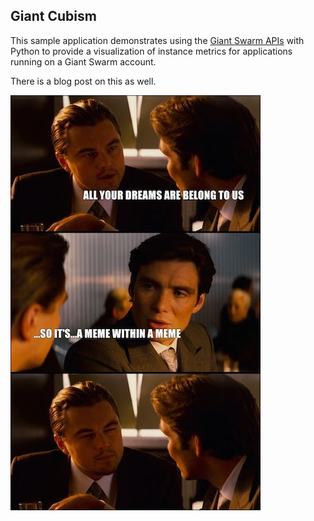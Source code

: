 ## Giant Cubism
This sample application demonstrates using the [Giant Swarm APIs](https://docs.giantswarm.io/reference/api) with Python to provide a visualization of instance metrics for applications running on a Giant Swarm account.

There is a blog post on this as well.

![meme within a meme](https://github.com/giantswarm/swarm-cubism/blob/master/static/img/meme.jpg)

